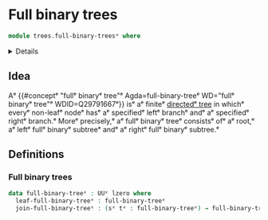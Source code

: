 # Full binary trees

```agda
module trees.full-binary-treesᵉ where
```

<details><sumary>Imports</summary>

```agda
open import elementary-number-theory.natural-numbersᵉ

open import foundation.empty-typesᵉ
open import foundation.universe-levelsᵉ

open import univalent-combinatorics.standard-finite-typesᵉ
```

</details>

## Idea

Aᵉ
{{#conceptᵉ "fullᵉ binaryᵉ tree"ᵉ Agda=full-binary-treeᵉ WD="fullᵉ binaryᵉ tree"ᵉ WDID=Q29791667ᵉ}}
isᵉ aᵉ finiteᵉ [directedᵉ tree](trees.directed-trees.mdᵉ) in whichᵉ everyᵉ non-leafᵉ
nodeᵉ hasᵉ aᵉ specifiedᵉ leftᵉ branchᵉ andᵉ aᵉ specifiedᵉ rightᵉ branch.ᵉ Moreᵉ precisely,ᵉ aᵉ
fullᵉ binaryᵉ treeᵉ consistsᵉ ofᵉ aᵉ root,ᵉ aᵉ leftᵉ fullᵉ binaryᵉ subtreeᵉ andᵉ aᵉ rightᵉ fullᵉ
binaryᵉ subtree.ᵉ

## Definitions

### Full binary trees

```agda
data full-binary-treeᵉ : UUᵉ lzero where
  leaf-full-binary-treeᵉ : full-binary-treeᵉ
  join-full-binary-treeᵉ : (sᵉ tᵉ : full-binary-treeᵉ) → full-binary-treeᵉ
```